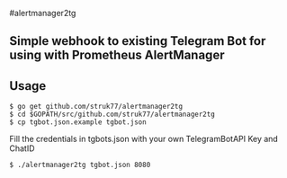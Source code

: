 #alertmanager2tg

## Simple webhook to existing Telegram Bot for using with Prometheus AlertManager

## Usage

```
$ go get github.com/struk77/alertmanager2tg
$ cd $GOPATH/src/github.com/struk77/alertmanager2tg
$ cp tgbot.json.example tgbot.json
```

Fill the credentials in tgbots.json with your own TelegramBotAPI Key and ChatID

```
$ ./alertmanager2tg tgbot.json 8080
```